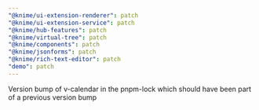 ```yaml
---
"@knime/ui-extension-renderer": patch
"@knime/ui-extension-service": patch
"@knime/hub-features": patch
"@knime/virtual-tree": patch
"@knime/components": patch
"@knime/jsonforms": patch
"@knime/rich-text-editor": patch
"demo": patch
---
```


Version bump of v-calendar in the pnpm-lock which should have been part of a previous version bump
